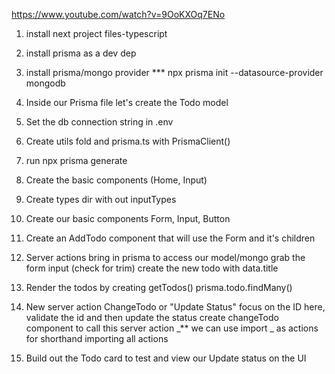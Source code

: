 https://www.youtube.com/watch?v=9OoKXOq7ENo

1. install next project files-typescript
2. install prisma as a dev dep
3. install prisma/mongo provider
   \*\*\* npx prisma init --datasource-provider mongodb

4. Inside our Prisma file let's create the Todo model

5. Set the db connection string in .env
6. Create utils fold and prisma.ts with PrismaClient()
7. run npx prisma generate

8. Create the basic components (Home, Input)
9. Create types dir with out inputTypes

10. Create our basic components Form, Input, Button
11. Create an AddTodo component that will use the Form and it's children

12. Server actions
    bring in prisma to access our model/mongo
    grab the form input (check for trim)
    create the new todo with data.title

13. Render the todos by creating getTodos()
    prisma.todo.findMany()

14. New server action ChangeTodo or "Update Status"
    focus on the ID here, validate the id and then update the status
    create changeTodo component to call this server action
    _\*\* we can use import _ as actions for shorthand importing all actions

15. Build out the Todo card to test and view our Update status on the UI
